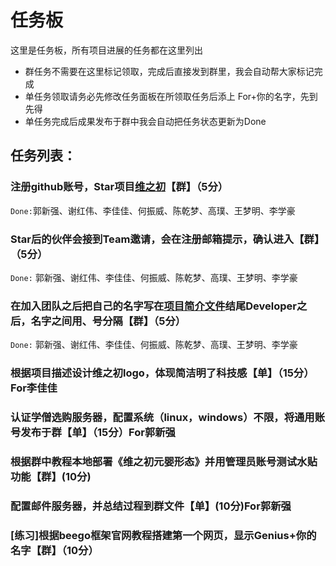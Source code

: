 # 任务板
  这里是任务板，所有项目进展的任务都在这里列出
  
- 群任务不需要在这里标记领取，完成后直接发到群里，我会自动帮大家标记完成
- 单任务领取请务必先修改任务面板在所领取任务后添上 For+你的名字，先到先得
- 单任务完成后成果发布于群中我会自动把任务状态更新为Done

## 任务列表：

### 注册github账号，Star项目[维之初](https://github.com/World-Genius/Singularity)【群】（5分）
  `Done:`郭新强、谢红伟、李佳佳、何振威、陈乾梦、高璞、王梦明、李学豪
### Star后的伙伴会接到Team邀请，会在注册邮箱提示，确认进入【群】（5分）
  `Done:` 郭新强、谢红伟、李佳佳、何振威、陈乾梦、高璞、王梦明、李学豪
### 在加入团队之后把自己的名字写在[项目简介文件](https://github.com/World-Genius/Singularity/blob/master/README.md)结尾Developer之后，名字之间用、号分隔【群】（5分）
  `Done:` 郭新强、谢红伟、李佳佳、何振威、陈乾梦、高璞、王梦明、李学豪

### 根据项目描述设计维之初logo，体现简洁明了科技感【单】（15分）For李佳佳

### 认证学僧选购服务器，配置系统（linux，windows）不限，将通用账号发布于群【单】（15分）For郭新强

### 根据群中教程本地部署《维之初元婴形态》并用管理员账号测试水贴功能【群】(10分)

### 配置邮件服务器，并总结过程到群文件【单】(10分)For郭新强

### [练习]根据beego框架官网教程搭建第一个网页，显示Genius+你的名字【群】（10分）
